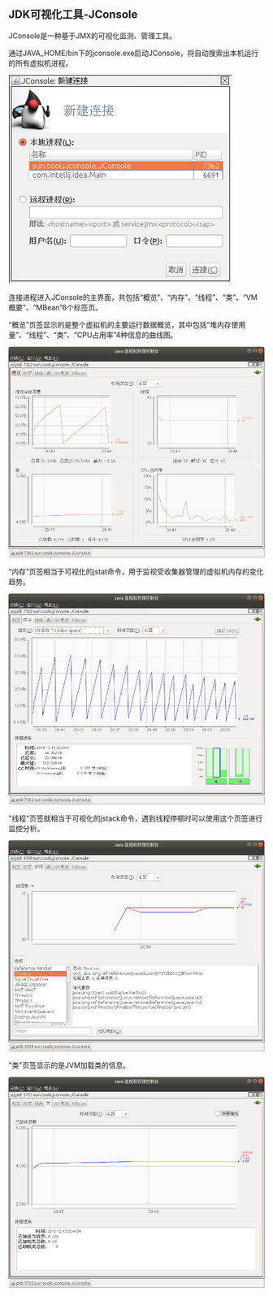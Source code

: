 ## JDK可视化工具-JConsole

JConsole是一种基于JMX的可视化监测、管理工具。

通过JAVA_HOME/bin下的jconsole.exe启动JConsole，将自动搜索出本机运行的所有虚拟机进程。

<img src="assets/images/21_1.png"/>	

连接进程进入JConsole的主界面，共包括“概览”、“内存”、“线程”、“类”、“VM概要”、“MBean”6个标签页。

“概览”页签显示的是整个虚拟机的主要运行数据概览，其中包括“堆内存使用量”、“线程”、“类”、“CPU占用率”4种信息的曲线图。

<img src="assets/images/21_2.png"/>

“内存”页签相当于可视化的jstat命令，用于监视受收集器管理的虚拟机内存的变化趋势。

<img src="assets/images/21_3.png"/>

"线程"页签就相当于可视化的jstack命令，遇到线程停顿时可以使用这个页签进行监控分析。

<img src="assets/images/21_4.png"/>

"类"页签显示的是JVM加载类的信息。

<img src="assets/images/21_5.png" />